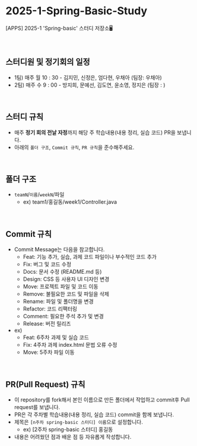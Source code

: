 # 2025-1-Spring-Basic-Study
[APPS] 2025-1 'Spring-basic' 스터디 저장소🖥️

<br>

## 스터디원 및 정기회의 일정
- 1팀) 매주 월 10 : 30 - 김지민, 신정은, 엄다현, 우채아 (팀장: 우채아)
- 2팀) 매주 수 9 : 00 - 방지희, 문예선, 김도연, 윤소영, 정지은 (팀장 : )
  
<br>

## 스터디 규칙
- 매주 **정기 회의 전날 자정**까지 해당 주 학습내용(내용 정리, 실습 코드) PR을 보냅니다.
- 아래의 `폴더 구조`, `Commit 규칙`, `PR 규칙`을 준수해주세요.

<br>

## 폴더 구조
- `teamN`/`이름`/`weekN`/파일
    - ex) team1/홍길동/week1/Controller.java
 
<br>

## Commit 규칙
- Commit Message는 다음을 참고합니다.
  - Feat: 기능 추가, 실습, 과제 코드 파일이나 부수적인 코드 추가
  - Fix: 버그 및 코드 수정
  - Docs: 문서 수정 (README.md 등)
  - Design: CSS 등 사용자 UI 디자인 변경
  - Move: 프로젝트 파일 및 코드 이동
  - Remove: 불필요한 코드 및 파일을 삭제
  - Rename: 파일 및 폴더명을 변경
  - Refactor: 코드 리팩터링
  - Comment: 필요한 주석 추가 및 변경
  - Release: 버전 릴리즈
- ex)
  - Feat: 6주차 과제 및 실습 코드
  - Fix: 4주차 과제 index.html 문법 오류 수정
  - Move: 5주차 파일 이동

<br>

## PR(Pull Request) 규칙
- 이 repository를 fork해서 본인 이름으로 만든 폴더에서 작업하고 commit후 Pull request를 보냅니다.
- PR은 각 주차별 학습내용(내용 정리, 실습 코드) commit을 함께 보냅니다.
- 제목은 `[n주차 spring-basic 스터디] 이름`으로 설정합니다.
  - ex) [2주차 spring-basic 스터디] 홍길동
- 내용은 어려웠던 점과 배운 점 등 자유롭게 작성합니다.
